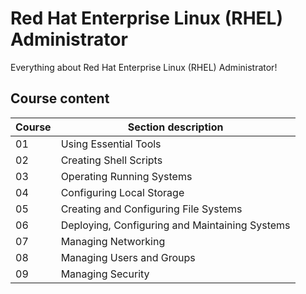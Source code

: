 # Red Hat Enterprise Linux (RHEL) Administrator

Everything about Red Hat Enterprise Linux (RHEL) Administrator!

## Course content

| Course | Section description             |
|-----|-------------------------------------------|
| 01 | Using Essential Tools |
| 02 | Creating Shell Scripts |
| 03 | Operating Running Systems |
| 04 | Configuring Local Storage |
| 05 | Creating and Configuring File Systems |
| 06 | Deploying, Configuring and Maintaining Systems |
| 07 | Managing Networking |
| 08 | Managing Users and Groups |
| 09 | Managing Security |